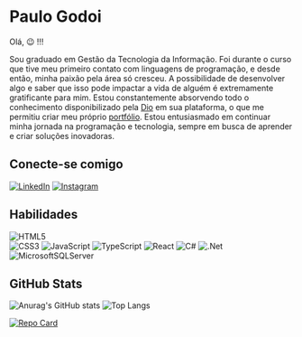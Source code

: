 # Paulo Godoi 
Olá, 😉 !!!

Sou graduado em Gestão da Tecnologia da Informação. Foi durante o curso que tive meu primeiro contato com linguagens de programação, e desde então, minha paixão pela área só cresceu. A possibilidade de desenvolver algo e saber que isso pode impactar a vida de alguém é extremamente gratificante para mim. Estou constantemente absorvendo todo o conhecimento disponibilizado pela [Dio](https://www.dio.me/users/pauloh_godoi94) em sua plataforma, o que me permitiu criar meu próprio [portfólio](https://phgodoi.github.io/portfolio-github/). Estou entusiasmado em continuar minha jornada na programação e tecnologia, sempre em busca de aprender e criar soluções inovadoras.

## Conecte-se comigo
[![LinkedIn](https://img.shields.io/badge/LinkedIn-fff?style=for-the-badge&logo=linkedin&logoColor=0E76A8)](https://www.linkedin.com/in/ph-godoi/)  [![Instagram](https://img.shields.io/badge/Instagram-fff?style=for-the-badge&logo=instagram)](https://www.instagram.com/ph_godoi/)

## Habilidades
![HTML5](https://img.shields.io/badge/html5-%23E34F26.svg?style=for-the-badge&logo=html5&logoColor=white)	
![CSS3](https://img.shields.io/badge/css3-%231572B6.svg?style=for-the-badge&logo=css3&logoColor=white) 
![JavaScript](https://img.shields.io/badge/javascript-%23323330.svg?style=for-the-badge&logo=javascript&logoColor=%23F7DF1E)
![TypeScript](https://img.shields.io/badge/typescript-%23007ACC.svg?style=for-the-badge&logo=typescript&logoColor=white) 
![React](https://img.shields.io/badge/react-%2320232a.svg?style=for-the-badge&logo=react&logoColor=%2361DAFB)
![C#](https://img.shields.io/badge/c%23-%23239120.svg?style=for-the-badge&logo=c-sharp&logoColor=white)
![.Net](https://img.shields.io/badge/.NET-5C2D91?style=for-the-badge&logo=.net&logoColor=white)
![MicrosoftSQLServer](https://img.shields.io/badge/Microsoft%20SQL%20Server-CC2927?style=for-the-badge&logo=microsoft%20sql%20server&logoColor=white)

## GitHub Stats

![Anurag's GitHub stats](https://github-readme-stats.vercel.app/api?username=Phgodoi&theme=midnight-purple&show_icons=true) ![Top Langs](https://github-readme-stats.vercel.app/api/top-langs/?username=Phgodoi&theme=midnight-purple&layout=compact)


[![Repo Card](https://github-readme-stats.vercel.app/api/pin/?username=Phgodoi&repo=portfolio-github&&theme=midnight-purple)](https://github.com/Phgodoi/portfolio-github)
